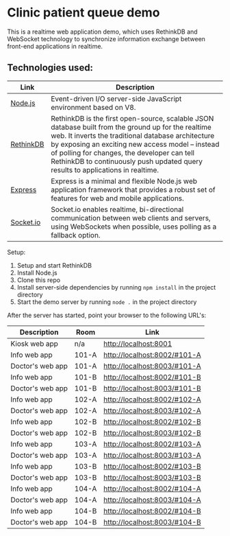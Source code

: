 # Clinic patient queue demo

This is a realtime web application demo, which uses RethinkDB and WebSocket technology to synchronize information exchange between front-end applications in realtime.

## Technologies used:

Link | Description
---- | -----------
[Node.js](https://nodejs.org/) | Event-driven I/O server-side JavaScript environment based on V8.
[RethinkDB](https://rethinkdb.com/) | RethinkDB is the first open-source, scalable JSON database built from the ground up for the realtime web. It inverts the traditional database architecture by exposing an exciting new access model – instead of polling for changes, the developer can tell RethinkDB to continuously push updated query results to applications in realtime.
[Express](https://expressjs.com/) | Express is a minimal and flexible Node.js web application framework that provides a robust set of features for web and mobile applications.
[Socket.io](https://socket.io/) | Socket.io enables realtime, bi-directional communication between web clients and servers, using WebSockets when possible, uses polling as a fallback option.

Setup:
1. Setup and start RethinkDB
2. Install Node.js
3. Clone this repo
4. Install server-side dependencies by running ```npm install``` in the project directory
5. Start the demo server by running ```node .``` in the project directory

After the server has started, point your browser to the following URL's:

Description                       | Room  | Link
--------------------------------- | ----- | ----
Kiosk web app                     | n/a   | [http://localhost:8001](http://localhost:8001)
Info web app                      | 101-A | [http://localhost:8002/#101-A](http://localhost:8002/#101-A)
Doctor's web app                  | 101-A | [http://localhost:8003/#101-A](http://localhost:8003/#101-A)
Info web app                      | 101-B | [http://localhost:8002/#101-B](http://localhost:8002/#101-B)
Doctor's web app                  | 101-B | [http://localhost:8003/#101-B](http://localhost:8003/#101-B)
Info web app                      | 102-A | [http://localhost:8002/#102-A](http://localhost:8002/#102-A)
Doctor's web app                  | 102-A | [http://localhost:8003/#102-A](http://localhost:8003/#102-A)
Info web app                      | 102-B | [http://localhost:8002/#102-B](http://localhost:8002/#102-B)
Doctor's web app                  | 102-B | [http://localhost:8003/#102-B](http://localhost:8003/#102-B)
Info web app                      | 103-A | [http://localhost:8002/#103-A](http://localhost:8002/#103-A)
Doctor's web app                  | 103-A | [http://localhost:8003/#103-A](http://localhost:8003/#103-A)
Info web app                      | 103-B | [http://localhost:8002/#103-B](http://localhost:8002/#103-B)
Doctor's web app                  | 103-B | [http://localhost:8003/#103-B](http://localhost:8003/#103-B)
Info web app                      | 104-A | [http://localhost:8002/#104-A](http://localhost:8002/#104-A)
Doctor's web app                  | 104-A | [http://localhost:8003/#104-A](http://localhost:8003/#104-A)
Info web app                      | 104-B | [http://localhost:8002/#104-B](http://localhost:8002/#104-B)
Doctor's web app                  | 104-B | [http://localhost:8003/#104-B](http://localhost:8003/#104-B)
